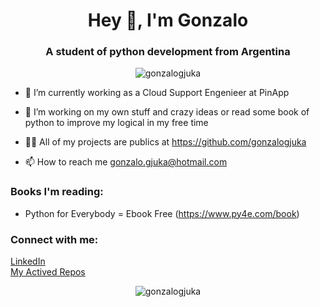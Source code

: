<h1 align="center">Hey 👋, I'm Gonzalo</h1>
<h3 align="center">A student of python development from Argentina</h3>
<p align="center"> <img src=https://komarev.com/ghpvc/?username=gonzalogjuka&color=orange&style=plastic&label=Profile+Views alt="gonzalogjuka"/> </p>

- 🔭 I’m currently working as a Cloud Support Engenieer at PinApp
  
- 🌱 I’m working on my own stuff and crazy ideas or read some book of python to improve my logical in my free time

- 👨‍💻 All of my projects are publics at https://github.com/gonzalogjuka

- 📫 How to reach me gonzalo.gjuka@hotmail.com

<h3 align="left">Books I'm reading:</h3>

- Python for Everybody = Ebook Free (https://www.py4e.com/book)

<h3 align="left">Connect with me:</h3>
<p align="left">
<a href="https://www.linkedin.com/in/gonzalo-gjuka/" target="blank">LinkedIn</a>
  <br>
<a href="https://github.com/gonzalogjuka" target="blank">My Actived Repos</a>
</p>

<p align="center"><img src="https://github-readme-streak-stats.herokuapp.com/?user=gonzalogjuka&theme=dark" alt="gonzalogjuka" /></p>
